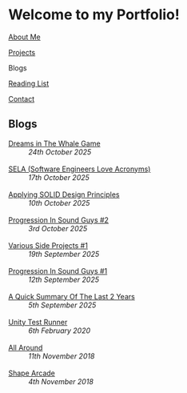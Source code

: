 # Welcome to my Portfolio!

<a href="https://twood27897.github.io/pages/about.html" rel="About Me">About Me</a>
<br>

<a href="https://twood27897.github.io" rel="Projects">Projects</a>
<br>

Blogs
<br>

<a href="https://twood27897.github.io/pages/reading-list.html" rel="Reading List">Reading List</a>
<br>

<a href="https://twood27897.github.io/pages/contact.html" rel="Contact">Contact</a>
<br>

## Blogs
<!-- I consider these <i>"blogs"</i> more as notes on a variety of technical things I've done or looked at, allowing me to record and explore ideas smaller than personal projects. The first two blogs are the first two entries I originally wrote for my portfolio - which I discarded in favour of much shorter entries - but now they have found a new home here.<br> -->

<p align="center">
<dt><a href="https://helloimtw.me/pages/blogs/dreams.html" rel="Dreams in The Whale Game">Dreams in The Whale Game</a></dt>
<dd><i>24th October 2025</i></dd><br>
  
<dt><a href="https://helloimtw.me/pages/blogs/sela.html" rel="SELA (Software Engineers Love Acronyms)">SELA (Software Engineers Love Acronyms)</a></dt>
<dd><i>17th October 2025</i></dd><br>
  
<dt><a href="https://helloimtw.me/pages/blogs/applyingsolidprinciples.html" rel="Applying SOLID Design Principles">Applying SOLID Design Principles</a></dt>
<dd><i>10th October 2025</i></dd><br>
  
<dt><a href="https://twood27897.github.io/pages/blogs/soundguysprogression2.html" rel="Progression In Sound Guys #2">Progression In Sound Guys #2</a></dt>
<dd><i>3rd October 2025</i></dd><br>
  
<dt><a href="https://twood27897.github.io/pages/blogs/various.html" rel="Various Side Projects #1">Various Side Projects #1</a></dt>
<dd><i>19th September 2025</i></dd><br>
  
<dt><a href="https://twood27897.github.io/pages/blogs/soundguysprogression.html" rel="Progression In Sound Guys #1">Progression In Sound Guys #1</a></dt>
<dd><i>12th September 2025</i></dd><br>
  
<dt><a href="https://twood27897.github.io/pages/blogs/reintro.html" rel="A Quick Summary Of The Last 2 Years">A Quick Summary Of The Last 2 Years</a></dt>
<dd><i>5th September 2025</i></dd><br>

<dt><a href="https://twood27897.github.io/pages/unity-tests-blog.html" rel="Unity Test Runner">Unity Test Runner</a></dt>
<dd><i>6th February 2020</i></dd><br>
  
<dt><a href="https://twood27897.github.io/pages/all-around-blog.html" rel="All Around">All Around</a></dt>
<dd><i>11th November 2018</i></dd><br>

<dt><a href="https://twood27897.github.io/pages/shape-arcade-blog.html" rel="Shape Arcade">Shape Arcade</a></dt>
<dd><i>4th November 2018</i></dd><br>
</p>
